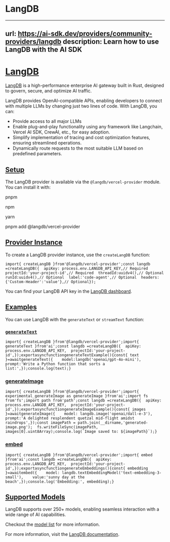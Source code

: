 # LangDB


---
url: https://ai-sdk.dev/providers/community-providers/langdb
description: Learn how to use LangDB with the AI SDK
---


# [LangDB](#langdb)


[LangDB](https://langdb.ai) is a high-performance enterprise AI gateway built in Rust, designed to govern, secure, and optimize AI traffic.

LangDB provides OpenAI-compatible APIs, enabling developers to connect with multiple LLMs by changing just two lines of code. With LangDB, you can:

-   Provide access to all major LLMs
-   Enable plug-and-play functionality using any framework like Langchain, Vercel AI SDK, CrewAI, etc., for easy adoption.
-   Simplify implementation of tracing and cost optimization features, ensuring streamlined operations.
-   Dynamically route requests to the most suitable LLM based on predefined parameters.


## [Setup](#setup)


The LangDB provider is available via the `@langdb/vercel-provider` module. You can install it with:

pnpm

npm

yarn

pnpm add @langdb/vercel-provider


## [Provider Instance](#provider-instance)


To create a LangDB provider instance, use the `createLangDB` function:

```
import{ createLangDB }from'@langdb/vercel-provider';const langdb =createLangDB({  apiKey: process.env.LANGDB_API_KEY,// Required  projectId:'your-project-id',// Required  threadId:uuidv4(),// Optional  runId:uuidv4(),// Optional  label:'code-agent',// Optional  headers:{'Custom-Header':'value'},// Optional});
```

You can find your LangDB API key in the [LangDB dashboard](https://app.langdb.ai).


## [Examples](#examples)


You can use LangDB with the `generateText` or `streamText` function:


### [`generateText`](#generatetext)


```
import{ createLangDB }from'@langdb/vercel-provider';import{ generateText }from'ai';const langdb =createLangDB({  apiKey: process.env.LANGDB_API_KEY,  projectId:'your-project-id',});exportasyncfunctiongenerateTextExample(){const{ text }=awaitgenerateText({    model:langdb('openai/gpt-4o-mini'),    prompt:'Write a Python function that sorts a list:',});console.log(text);}
```


### [generateImage](#generateimage)


```
import{ createLangDB }from'@langdb/vercel-provider';import{ experimental_generateImage as generateImage }from'ai';import fs from'fs';import path from'path';const langdb =createLangDB({  apiKey: process.env.LANGDB_API_KEY,  projectId:'your-project-id',});exportasyncfunctiongenerateImageExample(){const{ images }=awaitgenerateImage({    model: langdb.image('openai/dall-e-3'),    prompt:'A delighted resplendent quetzal mid-flight amidst raindrops',});const imagePath = path.join(__dirname,'generated-image.png');  fs.writeFileSync(imagePath, images[0].uint8Array);console.log(`Image saved to: ${imagePath}`);}
```


### [embed](#embed)


```
import{ createLangDB }from'@langdb/vercel-provider';import{ embed }from'ai';const langdb =createLangDB({  apiKey: process.env.LANGDB_API_KEY,  projectId:'your-project-id',});exportasyncfunctiongenerateEmbeddings(){const{ embedding }=awaitembed({    model: langdb.textEmbeddingModel('text-embedding-3-small'),    value:'sunny day at the beach',});console.log('Embedding:', embedding);}
```


## [Supported Models](#supported-models)


LangDB supports over 250+ models, enabling seamless interaction with a wide range of AI capabilities.

Checkout the [model list](https://app.langdb.ai/models) for more information.

For more information, visit the [LangDB documentation](https://docs.langdb.ai/).
